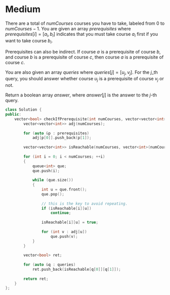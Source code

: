 # Medium

There are a total of $numCourses$ courses you have to take, labeled from $0$ to $numCourses - 1$. You are given an array $prerequisites$ where $prerequisites[i] = [a_i, b_i]$ indicates that you must take course $a_i$ first if you want to take course $b_i$.

Prerequisites can also be indirect. If course $a$ is a prerequisite of course $b$, and course $b$ is a prerequisite of course $c$, then course $a$ is a prerequisite of course $c$.

You are also given an array $queries$ where $queries[j] = [u_j, v_j]$. For the $j$_th query, you should answer whether course $u_j$ is a prerequisite of course $v_j$ or not.

Return a boolean array $answer$, where $answer[j]$ is the answer to the $j$-th query.

```cpp
class Solution {
public:
    vector<bool> checkIfPrerequisite(int numCourses, vector<vector<int>>& prerequisites, vector<vector<int>>& queries) {
        vector<vector<int>> adj(numCourses);
        
        for (auto &p : prerequisites)
            adj[p[0]].push_back(p[1]);
        
        vector<vector<int>> isReachable(numCourses, vector<int>(numCourses));
        
        for (int i = 0; i < numCourses; ++i)
        {
            queue<int> que;
            que.push(i);
            
            while (que.size())
            {
                int u = que.front();
                que.pop();
                
                // this is the key to avoid repeating.
                if (isReachable[i][u])
                    continue;
                
                isReachable[i][u] = true;
                
                for (int v : adj[u])
                    que.push(v);
            }
        }
        
        vector<bool> ret;
        
        for (auto &q : queries)
            ret.push_back(isReachable[q[0]][q[1]]);
        
        return ret;
    }
};
```
